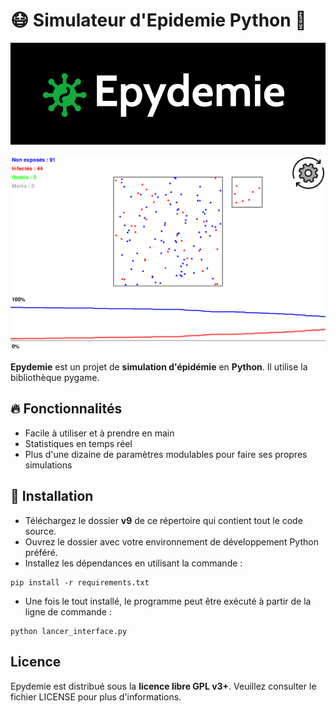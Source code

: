 # 😷 Simulateur d'Epidemie Python 🐍

![Logo](/doc/logo.PNG)

![Image Demo](/doc/la_demo.png)

**Epydemie** est un projet de **simulation d'épidémie** en **Python**. Il utilise la bibliothèque pygame.

## 🔥 Fonctionnalités

- Facile à utiliser et à prendre en main
- Statistiques en temps réel
- Plus d'une dizaine de paramètres modulables pour faire ses propres simulations

## 🔧 Installation

- Téléchargez le dossier **v9** de ce répertoire qui contient tout le code source.
- Ouvrez le dossier avec votre environnement de développement Python préféré.
- Installez les dépendances en utilisant la commande :
    
```
pip install -r requirements.txt
```
    
- Une fois le tout installé, le programme peut être exécuté à partir de la ligne de commande : 

```
python lancer_interface.py
```

## Licence

Epydemie est distribué sous la **licence libre GPL v3+**. Veuillez consulter le fichier LICENSE pour plus d'informations.
